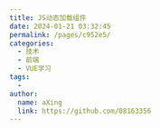 ```yaml
---
title: JS动态加载组件
date: 2024-01-21 03:32:45
permalink: /pages/c952e5/
categories:
  - 技术
  - 前端
  - VUE学习
tags:
  - 
author: 
  name: aXing
  link: https://github.com/08163356
---
```

